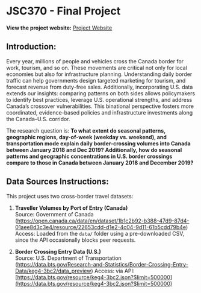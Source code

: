 # JSC370 - Final Project
**View the project website:** 
[Project Website](https://sophiaaa12.github.io/JSC370-FinalProject/index.html)

## Introduction:
Every year, millions of people and vehicles cross the Canada border for work, tourism, and so on. These movements are critical not only for local economies but also for infrastructure planning. Understanding daily border traffic can help governments design targeted marketing for tourism, and forecast revenue from duty-free sales. Additionally, incorporating U.S. data extends our insights: comparing patterns on both sides allows policymakers to identify best practices, leverage U.S. operational strengths, and address Canada’s crossover vulnerabilities. This binational perspective fosters more coordinated, evidence-based policies and infrastructure investments along the Canada–U.S. corridor.

The research question is: **To what extent do seasonal patterns, geographic regions, day-of-week (weekday vs. weekend), and transportation mode explain daily border-crossing volumes into Canada between January 2018 and Dec 2019? Additionally, how do seasonal patterns and geographic concentrations in U.S. border crossings compare to those in Canada between January 2018 and December 2019?**

## Data Sources Instructions:
This project uses two cross-border travel datasets:
1. **Traveller Volumes by Port of Entry (Canada)**  
   Source: Government of Canada (https://open.canada.ca/data/en/dataset/1b1c2b92-b388-47d9-87d4-01aee8d3c3e4/resource/22653cdd-d1e2-4c04-9d11-61b5cdd79b4e)
   Access: Loaded from the `data/` folder using a pre-downloaded CSV, since the API occasionally blocks peer requests.

2. **Border Crossing Entry Data (U.S.)**  
   Source: U.S. Department of Transportation (https://data.bts.gov/Research-and-Statistics/Border-Crossing-Entry-Data/keg4-3bc2/data_preview)
   Access: via API: [https://data.bts.gov/resource/keg4-3bc2.json?$limit=500000](https://data.bts.gov/resource/keg4-3bc2.json?$limit=500000)

